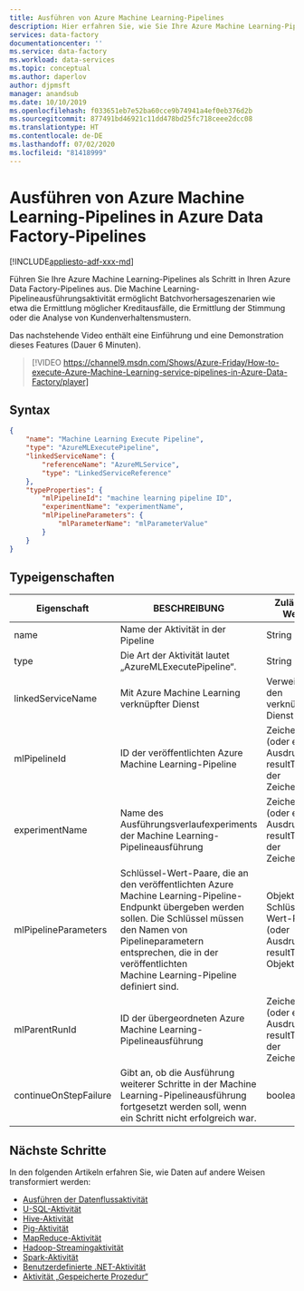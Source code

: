 ```yaml
---
title: Ausführen von Azure Machine Learning-Pipelines
description: Hier erfahren Sie, wie Sie Ihre Azure Machine Learning-Pipelines in Ihren Azure Data Factory-Pipelines ausführen.
services: data-factory
documentationcenter: ''
ms.service: data-factory
ms.workload: data-services
ms.topic: conceptual
ms.author: daperlov
author: djpmsft
manager: anandsub
ms.date: 10/10/2019
ms.openlocfilehash: f033651eb7e52ba60cce9b74941a4ef0eb376d2b
ms.sourcegitcommit: 877491bd46921c11dd478bd25fc718ceee2dcc08
ms.translationtype: HT
ms.contentlocale: de-DE
ms.lasthandoff: 07/02/2020
ms.locfileid: "81418999"
---
```

# <a name="execute-azure-machine-learning-pipelines-in-azure-data-factory"></a>Ausführen von Azure Machine Learning-Pipelines in Azure Data Factory-Pipelines

[!INCLUDE[appliesto-adf-xxx-md](includes/appliesto-adf-xxx-md.md)]

Führen Sie Ihre Azure Machine Learning-Pipelines als Schritt in Ihren Azure Data Factory-Pipelines aus. Die Machine Learning-Pipelineausführungsaktivität ermöglicht Batchvorhersageszenarien wie etwa die Ermittlung möglicher Kreditausfälle, die Ermittlung der Stimmung oder die Analyse von Kundenverhaltensmustern.

Das nachstehende Video enthält eine Einführung und eine Demonstration dieses Features (Dauer 6 Minuten).

> [!VIDEO https://channel9.msdn.com/Shows/Azure-Friday/How-to-execute-Azure-Machine-Learning-service-pipelines-in-Azure-Data-Factory/player]

## <a name="syntax"></a>Syntax

```json
{
    "name": "Machine Learning Execute Pipeline",
    "type": "AzureMLExecutePipeline",
    "linkedServiceName": {
        "referenceName": "AzureMLService",
        "type": "LinkedServiceReference"
    },
    "typeProperties": {
        "mlPipelineId": "machine learning pipeline ID",
        "experimentName": "experimentName",
        "mlPipelineParameters": {
            "mlParameterName": "mlParameterValue"
        }
    }
}

```

## <a name="type-properties"></a>Typeigenschaften

Eigenschaft | BESCHREIBUNG | Zulässige Werte | Erforderlich
-------- | ----------- | -------------- | --------
name | Name der Aktivität in der Pipeline | String | Ja
type | Die Art der Aktivität lautet „AzureMLExecutePipeline“. | String | Ja
linkedServiceName | Mit Azure Machine Learning verknüpfter Dienst | Verweis auf den verknüpften Dienst | Ja
mlPipelineId | ID der veröffentlichten Azure Machine Learning-Pipeline | Zeichenfolge (oder ein Ausdruck mit resultType der Zeichenfolge) | Ja
experimentName | Name des Ausführungsverlaufexperiments der Machine Learning-Pipelineausführung | Zeichenfolge (oder ein Ausdruck mit resultType der Zeichenfolge) | Nein
mlPipelineParameters | Schlüssel-Wert-Paare, die an den veröffentlichten Azure Machine Learning-Pipeline-Endpunkt übergeben werden sollen. Die Schlüssel müssen den Namen von Pipelineparametern entsprechen, die in der veröffentlichten Machine Learning-Pipeline definiert sind. | Objekt mit Schlüssel-Wert-Paaren (oder Ausdruck mit resultType-Objekt) | Nein
mlParentRunId | ID der übergeordneten Azure Machine Learning-Pipelineausführung | Zeichenfolge (oder ein Ausdruck mit resultType der Zeichenfolge) | Nein
continueOnStepFailure | Gibt an, ob die Ausführung weiterer Schritte in der Machine Learning-Pipelineausführung fortgesetzt werden soll, wenn ein Schritt nicht erfolgreich war. | boolean | Nein

## <a name="next-steps"></a>Nächste Schritte
In den folgenden Artikeln erfahren Sie, wie Daten auf andere Weisen transformiert werden:

* [Ausführen der Datenflussaktivität](control-flow-execute-data-flow-activity.md)
* [U-SQL-Aktivität](transform-data-using-data-lake-analytics.md)
* [Hive-Aktivität](transform-data-using-hadoop-hive.md)
* [Pig-Aktivität](transform-data-using-hadoop-pig.md)
* [MapReduce-Aktivität](transform-data-using-hadoop-map-reduce.md)
* [Hadoop-Streamingaktivität](transform-data-using-hadoop-streaming.md)
* [Spark-Aktivität](transform-data-using-spark.md)
* [Benutzerdefinierte .NET-Aktivität](transform-data-using-dotnet-custom-activity.md)
* [Aktivität „Gespeicherte Prozedur“](transform-data-using-stored-procedure.md)
